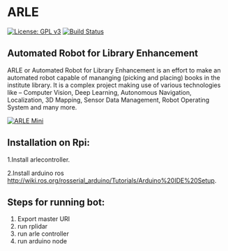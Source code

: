 # ARLE

[![License: GPL v3](https://img.shields.io/badge/License-GPL%20v3-blue.svg)](http://www.gnu.org/licenses/gpl-3.0)
[![Build Status](https://travis-ci.com/RCIITG/ARLE.svg?branch=master)](https://travis-ci.com/RCIITG/ARLE)

## Automated Robot for Library Enhancement

ARLE or Automated Robot for Library Enhancement is an effort to make an automated robot capable of mananging (picking and placing) books in the institute library. It is a complex project making use of various technologies like – Computer Vision, Deep Learning, Autonomous Navigation, Localization, 3D Mapping, Sensor Data Management, Robot Operating System and many more.

[![ARLE Mini](https://i.imgur.com/SwhbQwl.png)](https://www.youtube.com/watch?v=51S_pQePftE)

## Installation on Rpi:

1.Install arlecontroller.

2.Install arduino ros http://wiki.ros.org/rosserial_arduino/Tutorials/Arduino%20IDE%20Setup.


## Steps for running bot:
1. Export master URI
2. run rplidar
3. run arle controller
4. run arduino node

